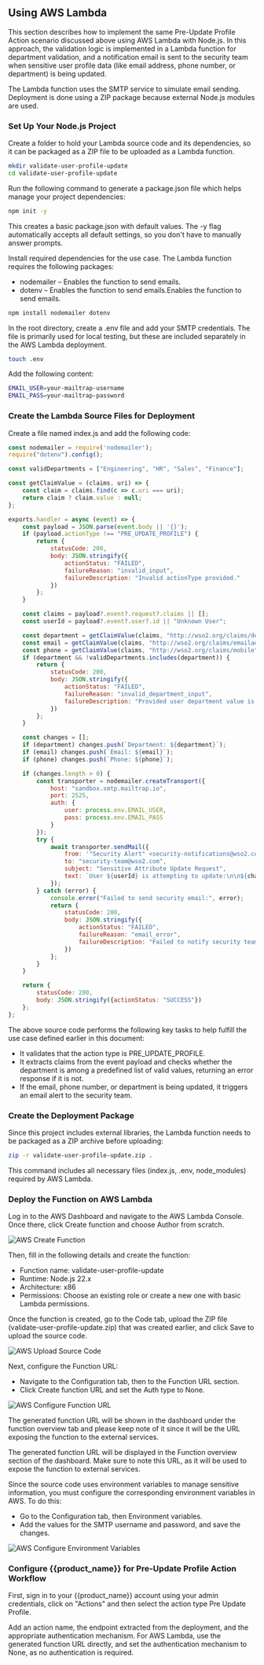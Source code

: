 ## Using AWS Lambda

This section describes how to implement the same Pre-Update Profile Action scenario discussed above using AWS Lambda
with Node.js. In this approach, the validation logic is implemented in a Lambda function for department validation, and
a notification email is sent to the security team when sensitive user profile data (like email address, phone number, or
department) is being updated.

The Lambda function uses the SMTP service to simulate email sending. Deployment is done using a ZIP package because
external Node.js modules are used.

### Set Up Your Node.js Project

Create a folder to hold your Lambda source code and its dependencies, so it can be packaged as a ZIP file to be uploaded
as a Lambda function.

```bash
mkdir validate-user-profile-update
cd validate-user-profile-update
```

Run the following command to generate a package.json file which helps manage your project dependencies:

```bash
npm init -y
```

This creates a basic package.json with default values. The -y flag automatically accepts all default settings, so you
don't have to manually answer prompts.

Install required dependencies for the use case. The Lambda function requires the following packages:

* nodemailer – Enables the function to send emails.
* dotenv – Enables the function to send emails.Enables the function to send emails.

```bash
npm install nodemailer dotenv
```

In the root directory, create a .env file and add your SMTP credentials. The file is primarily used for local testing,
but these are included separately in the AWS Lambda deployment.

```bash
touch .env
```

Add the following content:

```bash
EMAIL_USER=your-mailtrap-username
EMAIL_PASS=your-mailtrap-password
```

### Create the Lambda Source Files for Deployment

Create a file named index.js and add the following code:

```JavaScript
const nodemailer = require('nodemailer');
require("dotenv").config();

const validDepartments = ["Engineering", "HR", "Sales", "Finance"];

const getClaimValue = (claims, uri) => {
    const claim = claims.find(c => c.uri === uri);
    return claim ? claim.value : null;
};

exports.handler = async (event) => {
    const payload = JSON.parse(event.body || '{}');
    if (payload.actionType !== "PRE_UPDATE_PROFILE") {
        return {
            statusCode: 200,
            body: JSON.stringify({
                actionStatus: "FAILED",
                failureReason: "invalid_input",
                failureDescription: "Invalid actionType provided."
            })
        };
    }

    const claims = payload?.event?.request?.claims || [];
    const userId = payload?.event?.user?.id || "Unknown User";

    const department = getClaimValue(claims, "http://wso2.org/claims/department");
    const email = getClaimValue(claims, "http://wso2.org/claims/emailaddress");
    const phone = getClaimValue(claims, "http://wso2.org/claims/mobile");
    if (department && !validDepartments.includes(department)) {
        return {
            statusCode: 200,
            body: JSON.stringify({
                actionStatus: "FAILED",
                failureReason: "invalid_department_input",
                failureDescription: "Provided user department value is invalid."
            })
        };
    }

    const changes = [];
    if (department) changes.push(`Department: ${department}`);
    if (email) changes.push(`Email: ${email}`);
    if (phone) changes.push(`Phone: ${phone}`);

    if (changes.length > 0) {
        const transporter = nodemailer.createTransport({
            host: "sandbox.smtp.mailtrap.io",
            port: 2525,
            auth: {
                user: process.env.EMAIL_USER,
                pass: process.env.EMAIL_PASS
            }
        });
        try {
            await transporter.sendMail({
                from: '"Security Alert" <security-notifications@wso2.com>',
                to: "security-team@wso2.com",
                subject: "Sensitive Attribute Update Request",
                text: `User ${userId} is attempting to update:\n\n${changes.join("\n")}`
            });
        } catch (error) {
            console.error("Failed to send security email:", error);
            return {
                statusCode: 200,
                body: JSON.stringify({
                    actionStatus: "FAILED",
                    failureReason: "email_error",
                    failureDescription: "Failed to notify security team about sensitive data update."
                })
            };
        }
    }

    return {
        statusCode: 200,
        body: JSON.stringify({actionStatus: "SUCCESS"})
    };
};
```

The above source code performs the following key tasks to help fulfill the use case defined earlier in this document:

* It validates that the action type is PRE_UPDATE_PROFILE.
* It extracts claims from the event payload and checks whether the department is among a predefined list of valid
  values,
  returning an error response if it is not.
* If the email, phone number, or department is being updated, it triggers an email alert to the security team.

### Create the Deployment Package

Since this project includes external libraries, the Lambda function needs to be packaged as a ZIP archive before
uploading:

```bash
zip -r validate-user-profile-update.zip .
```

This command includes all necessary files (index.js, .env, node_modules) required by AWS Lambda.

### Deploy the Function on AWS Lambda

Log in to the AWS Dashboard and navigate to the AWS Lambda Console. Once there, click Create function and choose Author
from scratch.

![AWS Create Function]({{base_path}}/assets/img/complete-guides/actions/image9.png)

Then, fill in the following details and create the function:

* Function name: validate-user-profile-update
* Runtime: Node.js 22.x
* Architecture: x86
* Permissions: Choose an existing role or create a new one with basic Lambda permissions.

Once the function is created, go to the Code tab, upload the ZIP file (validate-user-profile-update.zip) that was
created earlier, and click Save to upload the source code.

![AWS Upload Source Code]({{base_path}}/assets/img/complete-guides/actions/image10.png)

Next, configure the Function URL:

* Navigate to the Configuration tab, then to the Function URL section.
* Click Create function URL and set the Auth type to None.

![AWS Configure Function URL]({{base_path}}/assets/img/complete-guides/actions/image11.png)

The generated function URL will be shown in the dashboard under the function overview tab and please keep note of it
since it will be the URL exposing the function to the external services.

The generated function URL will be displayed in the Function overview section of the dashboard. Make sure to note this
URL, as it will be used to expose the function to external services.

Since the source code uses environment variables to manage sensitive information, you must configure the corresponding
environment variables in AWS. To do this:

* Go to the Configuration tab, then Environment variables.
* Add the values for the SMTP username and password, and save the changes.

![AWS Configure Environment Variables]({{base_path}}/assets/img/complete-guides/actions/image12.png)

### Configure {{product_name}} for Pre-Update Profile Action Workflow

First, sign in to your {{product_name}} account using your admin credentials, click on "Actions" and then select the
action type Pre Update Profile.

Add an action name, the endpoint extracted from the deployment, and the appropriate authentication mechanism. For AWS
Lambda, use the generated function URL directly, and set the authentication mechanism to None, as no authentication is
required.
